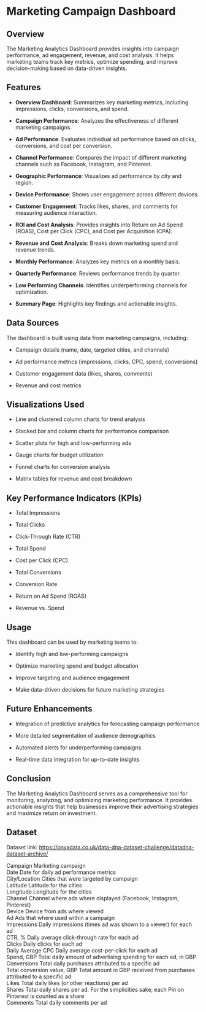 Marketing Campaign Dashboard
=============================

Overview
--------

The Marketing Analytics Dashboard provides insights into campaign performance, ad engagement, revenue, and cost analysis. It helps marketing teams track key metrics, optimize spending, and improve decision-making based on data-driven insights.

Features
--------

*   **Overview Dashboard**: Summarizes key marketing metrics, including impressions, clicks, conversions, and spend.
    
*   **Campaign Performance**: Analyzes the effectiveness of different marketing campaigns.
    
*   **Ad Performance**: Evaluates individual ad performance based on clicks, conversions, and cost per conversion.
    
*   **Channel Performance**: Compares the impact of different marketing channels such as Facebook, Instagram, and Pinterest.
    
*   **Geographic Performance**: Visualizes ad performance by city and region.
    
*   **Device Performance**: Shows user engagement across different devices.
    
*   **Customer Engagement**: Tracks likes, shares, and comments for measuring audience interaction.
    
*   **ROI and Cost Analysis**: Provides insights into Return on Ad Spend (ROAS), Cost per Click (CPC), and Cost per Acquisition (CPA).
    
*   **Revenue and Cost Analysis**: Breaks down marketing spend and revenue trends.
    
*   **Monthly Performance**: Analyzes key metrics on a monthly basis.
    
*   **Quarterly Performance**: Reviews performance trends by quarter.
    
*   **Low Performing Channels**: Identifies underperforming channels for optimization.
    
*   **Summary Page**: Highlights key findings and actionable insights.
    

Data Sources
------------

The dashboard is built using data from marketing campaigns, including:

*   Campaign details (name, date, targeted cities, and channels)
    
*   Ad performance metrics (impressions, clicks, CPC, spend, conversions)
    
*   Customer engagement data (likes, shares, comments)
    
*   Revenue and cost metrics
    

Visualizations Used
-------------------

*   Line and clustered column charts for trend analysis
    
*   Stacked bar and column charts for performance comparison
    
*   Scatter plots for high and low-performing ads
    
*   Gauge charts for budget utilization
    
*   Funnel charts for conversion analysis
    
*   Matrix tables for revenue and cost breakdown
    

Key Performance Indicators (KPIs)
---------------------------------

*   Total Impressions
    
*   Total Clicks
    
*   Click-Through Rate (CTR)
    
*   Total Spend
    
*   Cost per Click (CPC)
    
*   Total Conversions
    
*   Conversion Rate
    
*   Return on Ad Spend (ROAS)
    
*   Revenue vs. Spend
    

Usage
-----

This dashboard can be used by marketing teams to:

*   Identify high and low-performing campaigns
    
*   Optimize marketing spend and budget allocation
    
*   Improve targeting and audience engagement
    
*   Make data-driven decisions for future marketing strategies
    

Future Enhancements
-------------------

*   Integration of predictive analytics for forecasting campaign performance
    
*   More detailed segmentation of audience demographics
    
*   Automated alerts for underperforming campaigns
    
*   Real-time data integration for up-to-date insights
    

Conclusion
----------

The Marketing Analytics Dashboard serves as a comprehensive tool for monitoring, analyzing, and optimizing marketing performance. It provides actionable insights that help businesses improve their advertising strategies and maximize return on investment.


Dataset
----------
Dataset link: https://onyxdata.co.uk/data-dna-dataset-challenge/datadna-dataset-archive/


Campaign	Marketing campaign <br>
Date	Date for daily ad performance metrics <br>
City/Location	Cities that were targeted by campaign<br>
Latitude	Latitude for the cities<br>
Longitude	Longitude for the cities<br>
Channel	Channel where ads where displayed (Facebook, Instagram, Pinterest)<br>
Device	Device from ads where viewed<br>
Ad	Ads that where used within a campaign<br>
Impressions	Daily impressions (times ad was shown to a viewer) for each ad<br>
CTR, %	Daily average click-through rate for each ad<br>
Clicks	Daily clicks for each ad<br>
Daily Average CPC	Daily average cost-per-click for each ad<br>
Spend, GBP	Total daily amount of advertising spending for each ad, in GBP<br>
Conversions	Total daily purchases attributed to a specific ad<br>
Total conversion value, GBP	Total amount in GBP received from purchases attributed to a specific ad<br>
Likes	Total daily likes (or other reactions) per ad <br>
Shares	Total daily shares per ad. For the simplicities sake, each Pin on Pinterest is counted as a share<br>
Comments	Total daily comments per ad <br>


